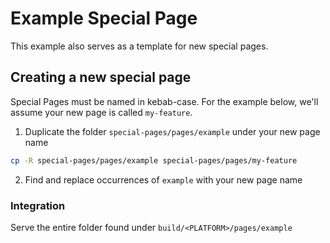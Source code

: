 # Example Special Page

This example also serves as a template for new special pages.

## Creating a new special page

Special Pages must be named in kebab-case. For the example below, we'll assume your new page is called `my-feature`. 

1. Duplicate the folder `special-pages/pages/example` under your new page name

```sh
cp -R special-pages/pages/example special-pages/pages/my-feature
```

2. Find and replace occurrences of `example` with your new page name


### Integration

Serve the entire folder found under `build/<PLATFORM>/pages/example`


